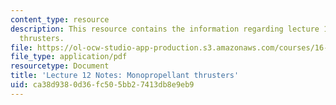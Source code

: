 ```yaml
---
content_type: resource
description: This resource contains the information regarding lecture 12 notes monopropellant
  thrusters.
file: https://ol-ocw-studio-app-production.s3.amazonaws.com/courses/16-522-space-propulsion-spring-2015/ca38d9380d36fc505bb27413db8e9eb9_MIT16_522S15_Lecture12.pdf
file_type: application/pdf
resourcetype: Document
title: 'Lecture 12 Notes: Monopropellant thrusters'
uid: ca38d938-0d36-fc50-5bb2-7413db8e9eb9
---
```

